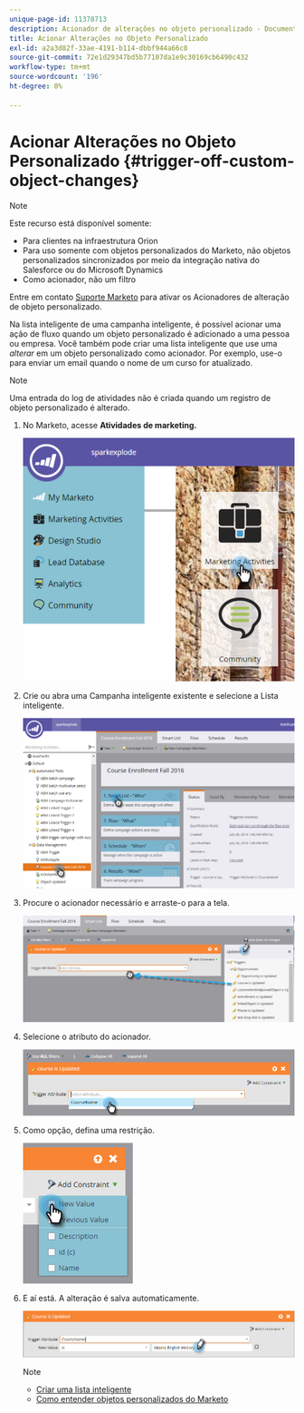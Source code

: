 ```yaml
---
unique-page-id: 11378713
description: Acionador de alterações no objeto personalizado - Documentos do Marketo - Documentação do produto
title: Acionar Alterações no Objeto Personalizado
exl-id: a2a3d82f-33ae-4191-b114-dbbf944a66c8
source-git-commit: 72e1d29347bd5b77107da1e9c30169cb6490c432
workflow-type: tm+mt
source-wordcount: '196'
ht-degree: 0%

---
```


# Acionar Alterações no Objeto Personalizado {#trigger-off-custom-object-changes}

>[!NOTE]
>
>Este recurso está disponível somente:
>
>* Para clientes na infraestrutura Orion
>* Para uso somente com objetos personalizados do Marketo, não objetos personalizados sincronizados por meio da integração nativa do Salesforce ou do Microsoft Dynamics
>* Como acionador, não um filtro
>
>Entre em contato [Suporte Marketo](https://nation.marketo.com/t5/Support/ct-p/Support) para ativar os Acionadores de alteração de objeto personalizado.

Na lista inteligente de uma campanha inteligente, é possível acionar uma ação de fluxo quando um objeto personalizado é adicionado a uma pessoa ou empresa. Você também pode criar uma lista inteligente que use uma *alterar* em um objeto personalizado como acionador. Por exemplo, use-o para enviar um email quando o nome de um curso for atualizado.

>[!NOTE]
>
>Uma entrada do log de atividades não é criada quando um registro de objeto personalizado é alterado.

1. No Marketo, acesse **Atividades de marketing.**

   ![](assets/image2016-7-25-15-3a49-3a52.png)

1. Crie ou abra uma Campanha inteligente existente e selecione a Lista inteligente.

   ![](assets/image2016-7-25-16-3a9-3a19.png)

1. Procure o acionador necessário e arraste-o para a tela.

   ![](assets/image2016-7-25-16-3a16-3a43.png)

1. Selecione o atributo do acionador.

   ![](assets/image2016-7-25-16-3a21-3a42.png)

1. Como opção, defina uma restrição.

   ![](assets/image2016-9-6-14-3a25-3a22.png)

1. E aí está. A alteração é salva automaticamente.

   ![](assets/image2016-9-6-14-3a25-3a54.png)

   >[!NOTE]
   >
   >* [Criar uma lista inteligente](/help/marketo/product-docs/core-marketo-concepts/smart-lists-and-static-lists/creating-a-smart-list/create-a-smart-list.md)
   >* [Como entender objetos personalizados do Marketo](/help/marketo/product-docs/administration/marketo-custom-objects/understanding-marketo-custom-objects.md)


